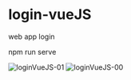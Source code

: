 # login-vueJS

web app login

npm run serve

![loginVueJS-01](https://user-images.githubusercontent.com/63518384/88446414-55e26680-cdef-11ea-85c7-e8db43132c1a.png)
![loginVueJS-00](https://user-images.githubusercontent.com/63518384/88446415-567afd00-cdef-11ea-8901-fffc41f47347.png)
